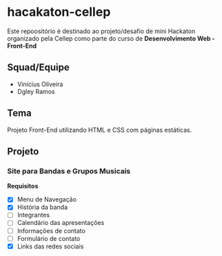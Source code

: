 # hacakaton-cellep

Este repoositório é destinado ao projeto/desafio de mini Hackaton organizado pela Cellep como parte do curso de __Desenvolvimento Web - Front-End__

## Squad/Equipe

* Vinícius Oliveira
* Dgley Ramos

## Tema

Projeto Front-End utilizando HTML e CSS com páginas estáticas.

## Projeto

### Site para Bandas e Grupos Musicais

__Requisitos__

* [x] Menu de Navegação
* [x] História da banda
* [ ] Integrantes
* [ ] Calendário das apresentações
* [ ] Informações de contato
* [ ] Formulário de contato
* [x] Links das redes sociais
